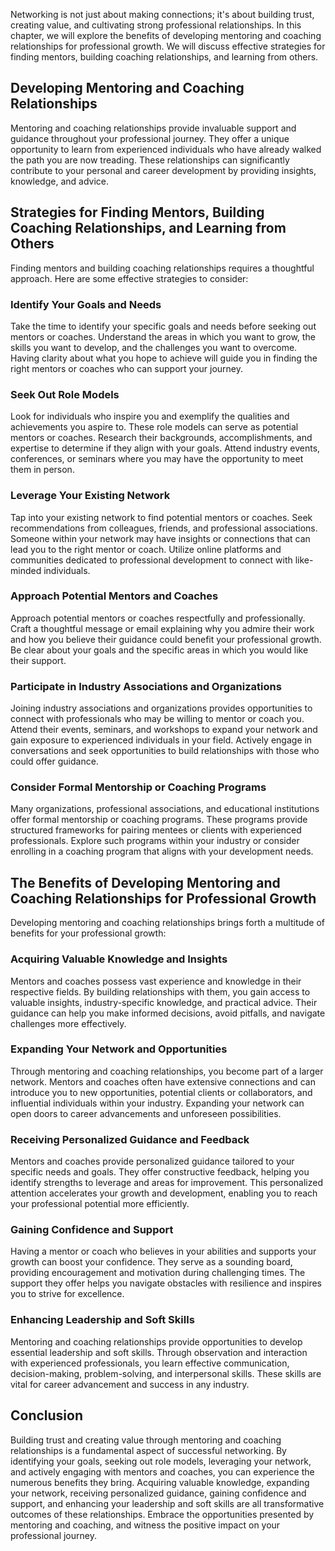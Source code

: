 
Networking is not just about making connections; it's about building trust, creating value, and cultivating strong professional relationships. In this chapter, we will explore the benefits of developing mentoring and coaching relationships for professional growth. We will discuss effective strategies for finding mentors, building coaching relationships, and learning from others.

## Developing Mentoring and Coaching Relationships

Mentoring and coaching relationships provide invaluable support and guidance throughout your professional journey. They offer a unique opportunity to learn from experienced individuals who have already walked the path you are now treading. These relationships can significantly contribute to your personal and career development by providing insights, knowledge, and advice.

## Strategies for Finding Mentors, Building Coaching Relationships, and Learning from Others

Finding mentors and building coaching relationships requires a thoughtful approach. Here are some effective strategies to consider:

### Identify Your Goals and Needs

Take the time to identify your specific goals and needs before seeking out mentors or coaches. Understand the areas in which you want to grow, the skills you want to develop, and the challenges you want to overcome. Having clarity about what you hope to achieve will guide you in finding the right mentors or coaches who can support your journey.

### Seek Out Role Models

Look for individuals who inspire you and exemplify the qualities and achievements you aspire to. These role models can serve as potential mentors or coaches. Research their backgrounds, accomplishments, and expertise to determine if they align with your goals. Attend industry events, conferences, or seminars where you may have the opportunity to meet them in person.

### Leverage Your Existing Network

Tap into your existing network to find potential mentors or coaches. Seek recommendations from colleagues, friends, and professional associations. Someone within your network may have insights or connections that can lead you to the right mentor or coach. Utilize online platforms and communities dedicated to professional development to connect with like-minded individuals.

### Approach Potential Mentors and Coaches

Approach potential mentors or coaches respectfully and professionally. Craft a thoughtful message or email explaining why you admire their work and how you believe their guidance could benefit your professional growth. Be clear about your goals and the specific areas in which you would like their support.

### Participate in Industry Associations and Organizations

Joining industry associations and organizations provides opportunities to connect with professionals who may be willing to mentor or coach you. Attend their events, seminars, and workshops to expand your network and gain exposure to experienced individuals in your field. Actively engage in conversations and seek opportunities to build relationships with those who could offer guidance.

### Consider Formal Mentorship or Coaching Programs

Many organizations, professional associations, and educational institutions offer formal mentorship or coaching programs. These programs provide structured frameworks for pairing mentees or clients with experienced professionals. Explore such programs within your industry or consider enrolling in a coaching program that aligns with your development needs.

## The Benefits of Developing Mentoring and Coaching Relationships for Professional Growth

Developing mentoring and coaching relationships brings forth a multitude of benefits for your professional growth:

### Acquiring Valuable Knowledge and Insights

Mentors and coaches possess vast experience and knowledge in their respective fields. By building relationships with them, you gain access to valuable insights, industry-specific knowledge, and practical advice. Their guidance can help you make informed decisions, avoid pitfalls, and navigate challenges more effectively.

### Expanding Your Network and Opportunities

Through mentoring and coaching relationships, you become part of a larger network. Mentors and coaches often have extensive connections and can introduce you to new opportunities, potential clients or collaborators, and influential individuals within your industry. Expanding your network can open doors to career advancements and unforeseen possibilities.

### Receiving Personalized Guidance and Feedback

Mentors and coaches provide personalized guidance tailored to your specific needs and goals. They offer constructive feedback, helping you identify strengths to leverage and areas for improvement. This personalized attention accelerates your growth and development, enabling you to reach your professional potential more efficiently.

### Gaining Confidence and Support

Having a mentor or coach who believes in your abilities and supports your growth can boost your confidence. They serve as a sounding board, providing encouragement and motivation during challenging times. The support they offer helps you navigate obstacles with resilience and inspires you to strive for excellence.

### Enhancing Leadership and Soft Skills

Mentoring and coaching relationships provide opportunities to develop essential leadership and soft skills. Through observation and interaction with experienced professionals, you learn effective communication, decision-making, problem-solving, and interpersonal skills. These skills are vital for career advancement and success in any industry.

## Conclusion

Building trust and creating value through mentoring and coaching relationships is a fundamental aspect of successful networking. By identifying your goals, seeking out role models, leveraging your network, and actively engaging with mentors and coaches, you can experience the numerous benefits they bring. Acquiring valuable knowledge, expanding your network, receiving personalized guidance, gaining confidence and support, and enhancing your leadership and soft skills are all transformative outcomes of these relationships. Embrace the opportunities presented by mentoring and coaching, and witness the positive impact on your professional journey.
